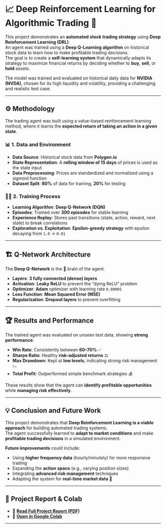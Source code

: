# 📈 Deep Reinforcement Learning for Algorithmic Trading 🤖

This project demonstrates an **automated stock trading strategy** using **Deep Reinforcement Learning (DRL)**.  
An agent was trained using a **Deep Q-Learning algorithm** on historical stock data to learn how to make profitable trading decisions.  
The goal is to create a **self-learning system** that dynamically adapts its strategy to maximize financial returns by deciding whether to **buy**, **sell**, or **hold** assets.

The model was trained and evaluated on historical daily data for **NVIDIA (NVDA)**, chosen for its high liquidity and volatility, providing a challenging and realistic test case.

---

## ⚙️ Methodology

The trading agent was built using a value-based reinforcement learning method, where it learns the **expected return of taking an action in a given state**.

### 📊 1. Data and Environment
* **Data Source**: Historical stock data from **Polygon.io**  
* **State Representation**: A **rolling window of 15 days** of prices is used as the state input  
* **Data Preprocessing**: Prices are standardized and normalized using a sigmoid function  
* **Dataset Split**: **80%** of data for training, **20%** for testing  

### 🏋️‍♂️ 2. Training Process
* **Learning Algorithm**: **Deep Q-Network (DQN)**  
* **Episodes**: Trained over **300 episodes** for stable learning  
* **Experience Replay**: Stores past transitions (state, action, reward, next state) to break correlations  
* **Exploration vs. Exploitation**: **Epsilon-greedy strategy** with epsilon decaying from `1.0` → `0.01`  

---

## 🏗️ Q-Network Architecture

The **Deep Q-Network** is the 🧠 brain of the agent.  

* **Layers**: **3 fully connected (dense) layers**  
* **Activation**: **Leaky ReLU** to prevent the “dying ReLU” problem  
* **Optimizer**: **Adam** optimizer with learning rate `0.00005`  
* **Loss Function**: **Mean Squared Error (MSE)**  
* **Regularization**: **Dropout layers** to prevent overfitting  

---

## 🏆 Results and Performance

The trained agent was evaluated on unseen test data, showing **strong performance**:  

* **Win Rate**: Consistently between **60–70%** ✅  
* **Sharpe Ratio**: Healthy **risk-adjusted returns** ⚖️  
* **Max Drawdown**: Kept at **low levels**, indicating strong risk management 📉  
* **Total Profit**: Outperformed simple benchmark strategies 💰  

These results show that the agent can **identify profitable opportunities** while **managing risk effectively**.

---

## 💡 Conclusion and Future Work

This project demonstrates that **Deep Reinforcement Learning is a viable approach** for building automated trading systems.  
The agent successfully learned to **adapt to market conditions** and make **profitable trading decisions** in a simulated environment.

**Future improvements** could include:  
* Using **higher frequency data** (hourly/minutely) for more responsive trading  
* Expanding the **action space** (e.g., varying position sizes)  
* Integrating **advanced risk management** techniques  
* Adapting the system for **real-time market data** 🚀  

---

## 📄 Project Report & Colab

* 📑 **[Read Full Project Report (PDF)](LINK_TO_YOUR_PDF)**  
* 🚀 **[Open in Google Colab](LINK_TO_YOUR_COLAB)**  

---
